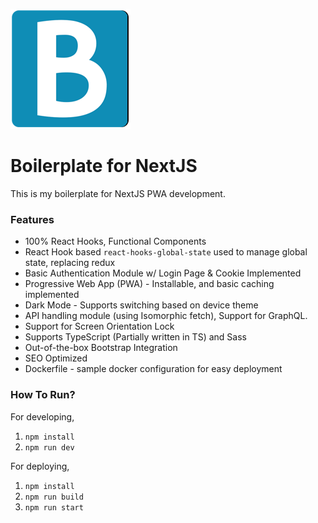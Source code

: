 ![img](./public/images/icons/icon-192x192.png?style=center)
# Boilerplate for NextJS
This is my boilerplate for NextJS PWA development.

### Features
* 100% React Hooks, Functional Components
* React Hook based `react-hooks-global-state` used to manage global state, replacing redux
* Basic Authentication Module w/ Login Page & Cookie Implemented
* Progressive Web App (PWA) - Installable, and basic caching implemented
* Dark Mode - Supports switching based on device theme
* API handling module (using Isomorphic fetch), Support for GraphQL.
* Support for Screen Orientation Lock
* Supports TypeScript (Partially written in TS) and Sass
* Out-of-the-box Bootstrap Integration
* SEO Optimized 
* Dockerfile - sample docker configuration for easy deployment 

### How To Run?
For developing,
1. `npm install`
2. `npm run dev`

For deploying,
1. `npm install`
2. `npm run build`
3. `npm run start`
